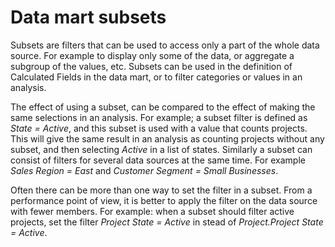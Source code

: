 # Data mart subsets

Subsets are filters that can be used to access only a part of the whole data source. For example to display only some of the data, or aggregate a subgroup of the values, etc. Subsets can be used in the definition of Calculated Fields in the data mart, or to filter categories or values in an analysis.

The effect of using a subset, can be compared to the effect of making the same selections in an analysis. For example; a subset filter is defined as *State = Active*, and this subset is used with a value that counts projects. This will give the same result in an analysis as counting projects without any subset, and then selecting *Active* in a list of states. Similarly a subset can consist of filters for several data sources at the same time. For example *Sales Region = East* and *Customer Segment = Small Businesses*. 

Often there can be more than one way to set the filter in a subset. From a performance point of view, it is better to apply the filter on the data source with fewer members. For example: when a subset should filter active projects, set the filter *Project State = Active* in stead of *Project.Project State = Active*.